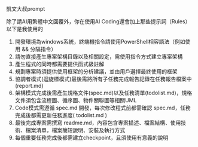 
凱文大叔prompt

除了請AI用繁體中文回覆外，你在使用AI Coding還會加上那些提示詞（Rules）
以下是我使用的

1. 開發環境為windows系統，終端機指令請使用PowerShell相容語法（例如使用 && 分隔指令）
2. 請勿直接產生專案架構目錄以及相關設定，需使用指令方式建立專案架構
3. 產生程式的同時都需要提供函式級註解
4. 規劃專案時須提供使用框架的分析建議，並由用戶選擇最終使用的框架
5. 協調者模式(迴旋標模式)最後需將所有子任務完成報告記錄在任務報告檔案中(report.md)
6. 架構模式完成後需產生規格文件(spec.md)以及任務清單(todolist.md)，規格文件須包含流程圖、循序圖、物件關聯圖等相關UML
7. Code模式需遵循 spec.md 開發，每次修改程式前都需確認 spec.md，任務完成後都需更新任務進度( todolist.md ) 
8. 最後完成專案需撰寫 readme.md，內容包含專案描述、檔案結構、使用技術、檔案清單，檔案簡短說明、安裝及執行方式
9. 每個重要任務完成後都需建立checkpoint，且須使用有意義的說明
